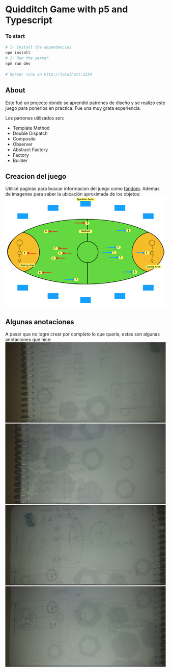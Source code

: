 # Quidditch Game with p5 and Typescript

### To start
``` bash
# 1- Install the dependencies
npm install
# 2- Run the server
npm run dev

# Server runs on http://localhost:1234
```

## About

Este fué un projecto donde se aprendió patrones de diseño y se realizó este juego para ponerlos en practica. Fue una muy grata experiencia.

Los patrones utilizados son:
* Template Method
* Double Dispatch
* Composite
* Observer
* Abstract Factory
* Factory
* Builder

## Creacion del juego
Utilicé paginas para buscar informacion del juego como [fandom](https://harrypotter.fandom.com/wiki/Quidditch).
Además de imagenes para saber la ubicación aproximada de los objetos:
![Field](/images/field.png)
## Algunas anotaciones
A pesar que no logré crear por completo lo que quería, estas son algunas anotaciones que hice:
![Anotacion 1](/images/anotacion1.jpeg)
![Anotacion 2](/images/anotacion2.jpeg)
![Anotacion 3](/images/anotacion3.jpeg)
![Anotacion 4](/images/anotacion4.jpeg)
